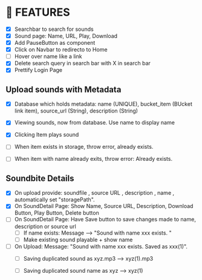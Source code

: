# 🚀 FEATURES
- [X] Searchbar to search for sounds
- [X] Sound page: Name, URL, Play, Download
- [X] Add PauseButton as component
- [X] Click on Navbar to redirecto to Home
- [ ] Hover over name like a link
- [X] Delete search query in search bar with X in search bar
- [X] Prettify Login Page

## Upload sounds with Metadata
- [X] Database which holds metadata: name (UNIQUE), bucket_item (BUcket link item), source_url (String), description (String)
- [X] Viewing sounds, now from database. Use name to display name
- [X] Clicking Item plays sound
- [ ] When item exists in storage, throw error, already exists.
- [ ] When item with name already exits, throw error: Already exists.


## Soundbite Details
- [X] On upload provide: soundfile <File>, source URL <string>, description <string>, name <string>, automatically set "storagePath".
- [X] On SoundDetail Page: Show Name, Source URL, Description, Download Button, Play Button, Delete button
- [ ] On SoundDetail Page: Have Save button to save changes made to name, description or source url
    - [ ] If name exists: Message --> "Sound with name xxx exists. "
    - [ ] Make existing sound playable + show name
- [ ] On Upload: Message: "Sound with name xxx exists. Saved as xxx(1)".
    - [ ] Saving duplicated sound as xyz.mp3 --> xyz(1).mp3
    - [ ] Saving duplicated sound name as xyz --> xyz(1)


